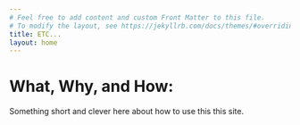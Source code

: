 ```yaml
---
# Feel free to add content and custom Front Matter to this file.
# To modify the layout, see https://jekyllrb.com/docs/themes/#overriding-theme-defaults
title: ETC...
layout: home
---
```


# What, Why, and How:
Something short and clever here about how to use this this site.
